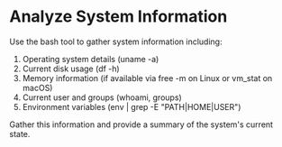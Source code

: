 # Analyze System Information

Use the bash tool to gather system information including:

1. Operating system details (uname -a)
2. Current disk usage (df -h)
3. Memory information (if available via free -m on Linux or vm_stat on macOS)
4. Current user and groups (whoami, groups)
5. Environment variables (env | grep -E "PATH|HOME|USER")

Gather this information and provide a summary of the system's current state.